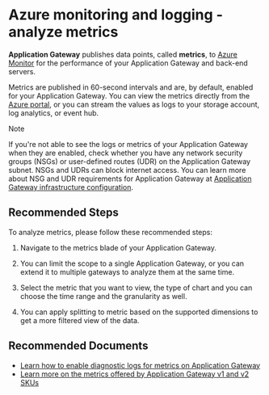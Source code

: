 <properties
    pageTitle="Azure monitoring and logging - analyze metrics"
    description="Azure monitoring and logging - analyze metrics"
    service="microsoft.network"
    resource="applicationgateways"
    authors="v-miegge"
    ms.author="Mario.Liu"
    displayOrder=""
    selfHelpType="resource"
    supportTopicIds="32786122"
    resourceTags=""
    productPesIds="15922"
    ownershipId="CloudNet_AzureApplicationGateway"
    cloudEnvironments="public, Fairfax, usnat, ussec"
    articleId="f8af2728-4c35-410f-ab95-e0fc1b0dd034"
/>

# Azure monitoring and logging - analyze metrics

**Application Gateway** publishes data points, called **metrics**, to [Azure Monitor](https://docs.microsoft.com/azure/azure-monitor/overview) for the performance of your Application Gateway and back-end servers.

Metrics are published in 60-second intervals and are, by default, enabled for your Application Gateway. You can view the metrics directly from the [Azure portal](https://portal.azure.com), or you can stream the values as logs to your storage account, log analytics, or event hub.

> [!NOTE]
> If you're not able to see the logs or metrics of your Application Gateway when they are enabled, check whether you have any network security groups (NSGs) or user-defined routes (UDR) on the Application Gateway subnet. NSGs and UDRs can block internet access. You can learn more about NSG and UDR requirements for Application Gateway at [Application Gateway infrastructure configuration](https://docs.microsoft.com/azure/application-gateway/configuration-infrastructure).

## **Recommended Steps**

To analyze metrics, please follow these recommended steps:

1. Navigate to the metrics blade of your Application Gateway.

2. You can limit the scope to a single Application Gateway, or you can extend it to multiple gateways to analyze them at the same time.

3. Select the metric that you want to view, the type of chart and you can choose the time range and the granularity as well.

4. You can apply splitting to metric based on the supported dimensions to get a more filtered view of the data.

## **Recommended Documents**

- [Learn how to enable diagnostic logs for metrics on Application Gateway](https://docs.microsoft.com/azure/application-gateway/application-gateway-diagnostics)
- [Learn more on the metrics offered by Application Gateway v1 and v2 SKUs](https://docs.microsoft.com/azure/application-gateway/application-gateway-metrics)
